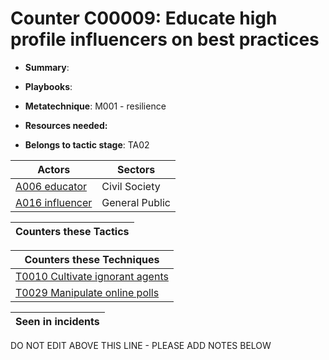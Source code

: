 # Counter C00009: Educate high profile influencers on best practices

* **Summary**: 

* **Playbooks**: 

* **Metatechnique**: M001 - resilience

* **Resources needed:** 

* **Belongs to tactic stage**: TA02


| Actors | Sectors |
| ------ | ------- |
| [A006 educator](../actors/A006.md) | Civil Society |
| [A016 influencer](../actors/A016.md) | General Public |



| Counters these Tactics |
| ---------------------- |



| Counters these Techniques |
| ------------------------- |
| [T0010 Cultivate ignorant agents](../techniques/T0010.md) |
| [T0029 Manipulate online polls](../techniques/T0029.md) |



| Seen in incidents |
| ----------------- |


DO NOT EDIT ABOVE THIS LINE - PLEASE ADD NOTES BELOW